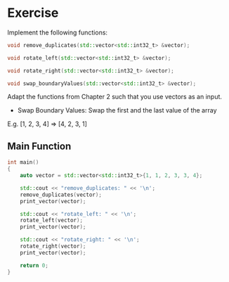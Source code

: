# Exercise

Implement the following functions:

```cpp
void remove_duplicates(std::vector<std::int32_t> &vector);

void rotate_left(std::vector<std::int32_t> &vector);

void rotate_right(std::vector<std::int32_t> &vector);

void swap_boundaryValues(std::vector<std::int32_t> &vector);
```

Adapt the functions from Chapter 2 such that you use vectors as an input.

- Swap Boundary Values: Swap the first and the last value of the array

E.g. [1, 2, 3, 4] => [4, 2, 3, 1]

## Main Function

```cpp
int main()
{
    auto vector = std::vector<std::int32_t>{1, 1, 2, 3, 3, 4};

    std::cout << "remove_duplicates: " << '\n';
    remove_duplicates(vector);
    print_vector(vector);

    std::cout << "rotate_left: " << '\n';
    rotate_left(vector);
    print_vector(vector);

    std::cout << "rotate_right: " << '\n';
    rotate_right(vector);
    print_vector(vector);

    return 0;
}
```
